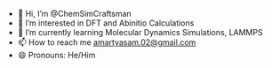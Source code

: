 - 👋 Hi, I’m @ChemSimCraftsman
- 👀 I’m interested in DFT and Abinitio Calculations  
- 🌱 I’m currently learning Molecular Dynamics Simulations, LAMMPS 
- 📫 How to reach me amartyasam.02@gmail.com
- 😄 Pronouns: He/Him
  

<!---
ChemSimCraftsman/ChemSimCraftsman is a ✨ special ✨ repository because its `README.md` (this file) appears on your GitHub profile.
You can click the Preview link to take a look at your changes.
--->
